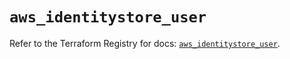 # `aws_identitystore_user`

Refer to the Terraform Registry for docs: [`aws_identitystore_user`](https://registry.terraform.io/providers/hashicorp/aws/6.4.0/docs/resources/identitystore_user).
